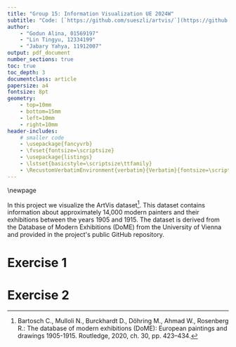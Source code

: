 ```yaml
---
title: "Group 15: Information Visualization UE 2024W"
subtitle: "Code: [`https://github.com/sueszli/artvis/`](https://github.com/sueszli/artvis/)"
author:
    - "Godun Alina, 01569197"
    - "Lin Tingyu, 12334199"
    - "Jabary Yahya, 11912007"
output: pdf_document
number_sections: true
toc: true
toc_depth: 3
documentclass: article
papersize: a4
fontsize: 8pt
geometry:
    - top=10mm
    - bottom=15mm
    - left=10mm
    - right=10mm
header-includes:
    # smaller code
    - \usepackage{fancyvrb}
    - \fvset{fontsize=\scriptsize}
    - \usepackage{listings}
    - \lstset{basicstyle=\scriptsize\ttfamily}
    - \RecustomVerbatimEnvironment{verbatim}{Verbatim}{fontsize=\scriptsize}
---
```


\newpage

In this project we visualize the ArtVis dataset[^dataset]. This dataset contains information about approximately 14,000 modern painters and their exhibitions between the years 1905 and 1915. The dataset is derived from the Database of Modern Exhibitions (DoME) from the University of Vienna and provided in the project's public GitHub repository.

[^dataset]: Bartosch C., Mulloli N., Burckhardt D., Döhring M., Ahmad W., Rosenberg R.: The database of modern exhibitions (DoME): European paintings and drawings 1905-1915. Routledge, 2020, ch. 30, pp. 423–434.

<!--
dataset:

- spatiotemporal and multivariate

when you can't fit all information into a single visualization:

- Select a time interval instead of the full range
- Aggregate by calendar interval, e.g., by year
- Select a smaller region in space instead of the whole extent, e.g., exhibitions in certain countries
- Aggregate by spatial hierarchy, e.g., cities, countries, or continents
- Select a subset of the data, e.g., artists with certain nationalities, male/female artists, certain film types
- Aggregate by such data subsets, e.g., exhibition locations over time for female/male artists

what to include: 

- the temporal component needs to be considered in any case
- you can simplify and aggregate spatial dimension
- you can look at single or groups of data cases (artists, exhibitions, films)
-->

# Exercise 1

<!--
slides:

Your task is to design a concept for an interactive visualization and provide explanatory text describing your design.
In a first phase you will characterize the data as well as the user with their tasks and goals.
Based on this you will design a concept for an interactive visualization that you believe effectively communicates the data well according to the users and tasks.
A central element in this context are interaction methods to query, explore, and analyze the data visually.
-->


















# Exercise 2

<!--
slides:

The goal with this assignment is not only for you to gain hands-on experience implementing a visualization technique, but also for you to think about the effectiveness of the specific visualization techniques you re-implement in the context of the data domain you work with.
You should use a visualization software toolkit and use the visualization techniques provided by the toolkit. Explore the different examples and demos and adapt them for your purposes. Therefore, it is not necessary to implement a visualization technique from scratch.
-->

